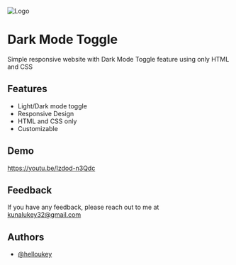 
![Logo](https://raw.githubusercontent.com/helloukey/dark-mode-toggle/main/img/favicon/android-chrome-192x192.png)


# Dark Mode Toggle

Simple responsive website with Dark Mode Toggle feature using only HTML and CSS


## Features

- Light/Dark mode toggle
- Responsive Design
- HTML and CSS only
- Customizable


## Demo

https://youtu.be/Izdod-n3Qdc


## Feedback

If you have any feedback, please reach out to me at kunalukey32@gmail.com


## Authors

- [@helloukey](https://www.github.com/helloukey)

